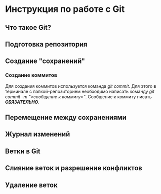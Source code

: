 # Инструкция по работе с Git

## Что такое Git?

## Подготовка репозитория

## Создание "сохранений"

### Создание коммитов
Для создания коммитов используется команда *git commit*. Для этого в терминале с папкой-репозиторием необходимо написать команду *git commit -m "<сообщение к коммиту>"*. Сообшение к коммиту писать ***ОБЯЗАТЕЛЬНО***.

## Перемещение между сохранениями

## Журнал изменений

## Ветки в Git

## Слияние веток и разрешение конфликтов

## Удаление веток